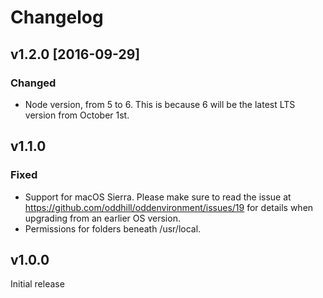 # Changelog

## v1.2.0 [2016-09-29]
### Changed
- Node version, from 5 to 6. This is because 6 will be the latest LTS version
from October 1st.

## v1.1.0
### Fixed
- Support for macOS Sierra. Please make sure to read the issue at
https://github.com/oddhill/oddenvironment/issues/19 for details when upgrading
from an earlier OS version.
- Permissions for folders beneath /usr/local.

## v1.0.0
Initial release
